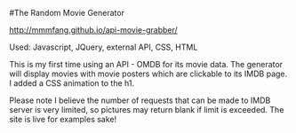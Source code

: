 #The Random Movie Generator

http://mmmfang.github.io/api-movie-grabber/

Used: Javascript, JQuery, external API, CSS, HTML

This is my first time using an API - OMDB for its movie data. The generator will display movies with movie posters which are clickable to its IMDB page. I added a CSS animation to the h1.

Please note I believe the number of requests that can be made to IMDB server is very limited, so pictures may return blank if limit is exceeded. The site is live for examples sake!
